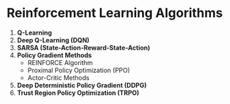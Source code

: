 # Reinforcement Learning Algorithms
1. **Q-Learning**
2. **Deep Q-Learning (DQN)**
3. **SARSA (State-Action-Reward-State-Action)**
4. **Policy Gradient Methods**
   - REINFORCE Algorithm
   - Proximal Policy Optimization (PPO)
   - Actor-Critic Methods
5. **Deep Deterministic Policy Gradient (DDPG)**
6. **Trust Region Policy Optimization (TRPO)**
